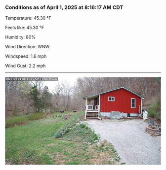 ### Conditions as of April 1, 2025 at 8:16:17 AM CDT 

Temperature: 45.30 &deg;F

Feels like: 45.30 &deg;F

Humidity: 80%

Wind Direction: WNW

Windspeed: 1.6 mph

Wind Gust: 2.2 mph

---

<img src="./images/latest.jpeg"/>

